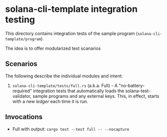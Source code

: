 # solana-cli-template integration testing

This directory contains integration tests of the sample program (`solana-cli-template/program`).

The idea is to offer modularized test scanarios

## Scenarios
The following describe the individual modules and intent:
1. `solana-cli-template/tests/full.rs` (a.k.a. Full) - A "no-battery-required" integration tests that automatically loads the solana-test-validator, sample programs and any external keys. This, in effect, starts with a new *ledger* each time it is run.

## Invocations
* Full with output: `cargo test --test full -- --nocapture`
